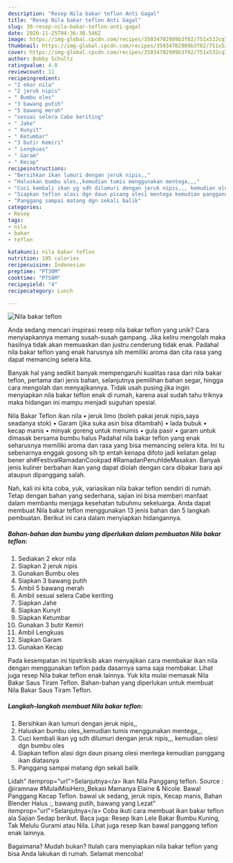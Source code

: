 ```yaml
---
description: "Resep Nila bakar teflon Anti Gagal"
title: "Resep Nila bakar teflon Anti Gagal"
slug: 30-resep-nila-bakar-teflon-anti-gagal
date: 2020-11-25T04:36:38.546Z
image: https://img-global.cpcdn.com/recipes/35034702989b3f02/751x532cq70/nila-bakar-teflon-foto-resep-utama.jpg
thumbnail: https://img-global.cpcdn.com/recipes/35034702989b3f02/751x532cq70/nila-bakar-teflon-foto-resep-utama.jpg
cover: https://img-global.cpcdn.com/recipes/35034702989b3f02/751x532cq70/nila-bakar-teflon-foto-resep-utama.jpg
author: Bobby Schultz
ratingvalue: 4.8
reviewcount: 11
recipeingredient:
- "2 ekor nila"
- "2 jeruk nipis"
- " Bumbu oles"
- "3 bawang putih"
- "5 bawang merah"
- "sesuai selera Cabe keriting"
- " Jahe"
- " Kunyit"
- " Ketumbar"
- "3 butir Kemiri"
- " Lengkuas"
- " Garam"
- " Kecap"
recipeinstructions:
- "Bersihkan ikan lumuri dengan jeruk nipis,,"
- "Haluskan bumbu oles,,kemudian tumis menggunakan mentega,,,"
- "Cuci kembali ikan yg sdh dilumuri dengan jeruk nipis,,, kemudian olesi dgn bumbu oles"
- "Siapkan teflon alasi dgn daun pisang olesi mentega kemudian panggang ikan diatasnya"
- "Panggang sampai matang dgn sekali balik"
categories:
- Resep
tags:
- nila
- bakar
- teflon

katakunci: nila bakar teflon 
nutrition: 195 calories
recipecuisine: Indonesian
preptime: "PT30M"
cooktime: "PT58M"
recipeyield: "4"
recipecategory: Lunch

---
```



![Nila bakar teflon](https://img-global.cpcdn.com/recipes/35034702989b3f02/751x532cq70/nila-bakar-teflon-foto-resep-utama.jpg)

Anda sedang mencari inspirasi resep nila bakar teflon yang unik? Cara menyiapkannya memang susah-susah gampang. Jika keliru mengolah maka hasilnya tidak akan memuaskan dan justru cenderung tidak enak. Padahal nila bakar teflon yang enak harusnya sih memiliki aroma dan cita rasa yang dapat memancing selera kita.

Banyak hal yang sedikit banyak mempengaruhi kualitas rasa dari nila bakar teflon, pertama dari jenis bahan, selanjutnya pemilihan bahan segar, hingga cara mengolah dan menyajikannya. Tidak usah pusing jika ingin menyiapkan nila bakar teflon enak di rumah, karena asal sudah tahu triknya maka hidangan ini mampu menjadi suguhan spesial.

Nila Bakar Teflon ikan nila • jeruk limo (boleh pakai jeruk nipis,saya seadanya stok) • Garam (jika suka asin bisa ditambah) • lada bubuk • kecap manis • minyak goreng untuk menumis • gula pasir • garam untuk dimasak bersama bumbu halus Padahal nila bakar teflon yang enak seharusnya memiliki aroma dan rasa yang bisa memancing selera kita. Ini tu sebenarnya enggak gosong sih tp entah kenapa difoto jadi keliatan gelap bener ah#FestivalRamadanCookpad #RamadanPenuhIdeMasakan. Banyak jenis kuliner berbahan ikan yang dapat diolah dengan cara dibakar bara api ataupun dipanggang salah.


Nah, kali ini kita coba, yuk, variasikan nila bakar teflon sendiri di rumah. Tetap dengan bahan yang sederhana, sajian ini bisa memberi manfaat dalam membantu menjaga kesehatan tubuhmu sekeluarga. Anda dapat membuat Nila bakar teflon menggunakan 13 jenis bahan dan 5 langkah pembuatan. Berikut ini cara dalam menyiapkan hidangannya.

<!--inarticleads1-->

##### Bahan-bahan dan bumbu yang diperlukan dalam pembuatan Nila bakar teflon:

1. Sediakan 2 ekor nila
1. Siapkan 2 jeruk nipis
1. Gunakan  Bumbu oles
1. Siapkan 3 bawang putih
1. Ambil 5 bawang merah
1. Ambil sesuai selera Cabe keriting
1. Siapkan  Jahe
1. Siapkan  Kunyit
1. Siapkan  Ketumbar
1. Gunakan 3 butir Kemiri
1. Ambil  Lengkuas
1. Siapkan  Garam
1. Gunakan  Kecap


Pada kesempatan ini tipstriksib akan menyajikan cara membakar ikan nila dengan menggunakan teflon pada dasarnya sama saja membakar. Lihat juga resep Nila bakar teflon enak lainnya. Yuk kita mulai memasak Nila Bakar Saus Tiram Teflon. Bahan-bahan yang diperlukan untuk membuat Nila Bakar Saus Tiram Teflon. 

<!--inarticleads2-->

##### Langkah-langkah membuat Nila bakar teflon:

1. Bersihkan ikan lumuri dengan jeruk nipis,,
1. Haluskan bumbu oles,,kemudian tumis menggunakan mentega,,,
1. Cuci kembali ikan yg sdh dilumuri dengan jeruk nipis,,, kemudian olesi dgn bumbu oles
1. Siapkan teflon alasi dgn daun pisang olesi mentega kemudian panggang ikan diatasnya
1. Panggang sampai matang dgn sekali balik


Lidah&#34; itemprop=&#34;url&#34;&gt;Selanjutnya&lt;/a&gt; Ikan Nila Panggang teflon. Source : @iramnaw #MulaiMisiHero_Bekasi Mamanya Elaine &amp; Nicole. Bawal Panggang Kecap Teflon. bawal uk sedang, jeruk nipis, Kecap manis, Bahan Blender Halus :, bawang putih, bawang yang Lezat&#34; itemprop=&#34;url&#34;&gt;Selanjutnya&lt;/a&gt; Coba ikuti cara membuat ikan bakar teflon ala Sajian Sedap berikut. Baca juga: Resep Ikan Lele Bakar Bumbu Kuning, Tak Melulu Gurami atau Nila. Lihat juga resep Ikan bawal panggang teflon enak lainnya. 

Bagaimana? Mudah bukan? Itulah cara menyiapkan nila bakar teflon yang bisa Anda lakukan di rumah. Selamat mencoba!
